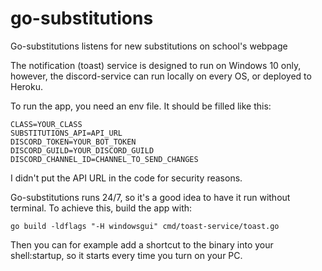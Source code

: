 # go-substitutions
Go-substitutions listens for new substitutions on school's webpage

The notification (toast) service is designed to run on Windows 10 only,
however, the discord-service can run locally on every OS, or deployed to Heroku.

To run the app, you need an env file. It should be filled like this:
```dotenv
CLASS=YOUR_CLASS
SUBSTITUTIONS_API=API_URL
DISCORD_TOKEN=YOUR_BOT_TOKEN
DISCORD_GUILD=YOUR_DISCORD_GUILD
DISCORD_CHANNEL_ID=CHANNEL_TO_SEND_CHANGES
```

I didn't put the API URL in the code for security reasons.

Go-substitutions runs 24/7, so it's a good idea to have it run without terminal. To achieve this, build the app with:
```
go build -ldflags "-H windowsgui" cmd/toast-service/toast.go
```

Then you can for example add a shortcut to the binary into your shell:startup, so it starts every time you turn on your PC.